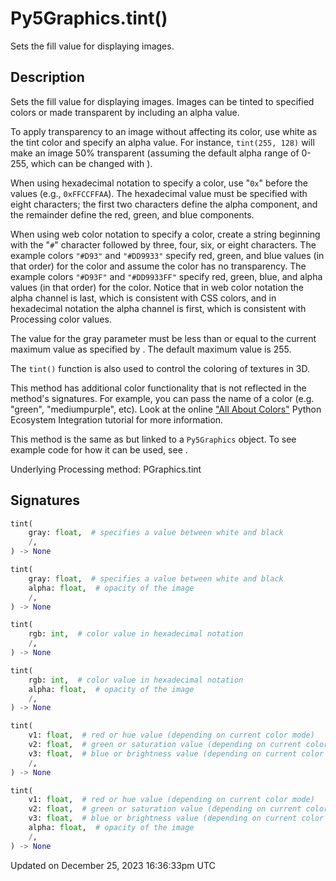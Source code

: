 # Py5Graphics.tint()

Sets the fill value for displaying images.

## Description

Sets the fill value for displaying images. Images can be tinted to specified colors or made transparent by including an alpha value.

To apply transparency to an image without affecting its color, use white as the tint color and specify an alpha value. For instance, `tint(255, 128)` will make an image 50% transparent (assuming the default alpha range of 0-255, which can be changed with [](py5graphics_color_mode)).

When using hexadecimal notation to specify a color, use "`0x`" before the values (e.g., `0xFFCCFFAA`). The hexadecimal value must be specified with eight characters; the first two characters define the alpha component, and the remainder define the red, green, and blue components.

When using web color notation to specify a color, create a string beginning with the "`#`" character followed by three, four, six, or eight characters. The example colors `"#D93"` and `"#DD9933"` specify red, green, and blue values (in that order) for the color and assume the color has no transparency. The example colors `"#D93F"` and `"#DD9933FF"` specify red, green, blue, and alpha values (in that order) for the color. Notice that in web color notation the alpha channel is last, which is consistent with CSS colors, and in hexadecimal notation the alpha channel is first, which is consistent with Processing color values.

The value for the gray parameter must be less than or equal to the current maximum value as specified by [](py5graphics_color_mode). The default maximum value is 255.

The `tint()` function is also used to control the coloring of textures in 3D.

This method has additional color functionality that is not reflected in the method's signatures. For example, you can pass the name of a color (e.g. "green", "mediumpurple", etc). Look at the online ["All About Colors"](/integrations/colors) Python Ecosystem Integration tutorial for more information.

This method is the same as [](sketch_tint) but linked to a `Py5Graphics` object. To see example code for how it can be used, see [](sketch_tint).

Underlying Processing method: PGraphics.tint

## Signatures

```python
tint(
    gray: float,  # specifies a value between white and black
    /,
) -> None

tint(
    gray: float,  # specifies a value between white and black
    alpha: float,  # opacity of the image
    /,
) -> None

tint(
    rgb: int,  # color value in hexadecimal notation
    /,
) -> None

tint(
    rgb: int,  # color value in hexadecimal notation
    alpha: float,  # opacity of the image
    /,
) -> None

tint(
    v1: float,  # red or hue value (depending on current color mode)
    v2: float,  # green or saturation value (depending on current color mode)
    v3: float,  # blue or brightness value (depending on current color mode)
    /,
) -> None

tint(
    v1: float,  # red or hue value (depending on current color mode)
    v2: float,  # green or saturation value (depending on current color mode)
    v3: float,  # blue or brightness value (depending on current color mode)
    alpha: float,  # opacity of the image
    /,
) -> None
```

Updated on December 25, 2023 16:36:33pm UTC
